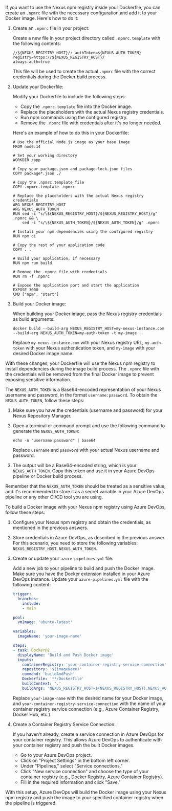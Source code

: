 If you want to use the Nexus npm registry inside your Dockerfile, you can create an `.npmrc` file with the necessary configuration and add it to your Docker image. Here's how to do it:

1. Create an `.npmrc` file in your project:

   Create a new file in your project directory called `.npmrc.template` with the following contents:

   ```
   //${NEXUS_REGISTRY_HOST}/:_authToken=${NEXUS_AUTH_TOKEN}
   registry=https://${NEXUS_REGISTRY_HOST}/
   always-auth=true
   ```

   This file will be used to create the actual `.npmrc` file with the correct credentials during the Docker build process.

2. Update your Dockerfile:

   Modify your Dockerfile to include the following steps:

   - Copy the `.npmrc.template` file into the Docker image.
   - Replace the placeholders with the actual Nexus registry credentials.
   - Run npm commands using the configured registry.
   - Remove the `.npmrc` file with credentials after it's no longer needed.

   Here's an example of how to do this in your Dockerfile:

   ```
   # Use the official Node.js image as your base image
   FROM node:14

   # Set your working directory
   WORKDIR /app

   # Copy your package.json and package-lock.json files
   COPY package*.json ./

   # Copy the .npmrc.template file
   COPY .npmrc.template .npmrc

   # Replace the placeholders with the actual Nexus registry credentials
   ARG NEXUS_REGISTRY_HOST
   ARG NEXUS_AUTH_TOKEN
   RUN sed -i "s/\${NEXUS_REGISTRY_HOST}/${NEXUS_REGISTRY_HOST}/g" .npmrc && \
       sed -i "s/\${NEXUS_AUTH_TOKEN}/${NEXUS_AUTH_TOKEN}/g" .npmrc

   # Install your npm dependencies using the configured registry
   RUN npm ci

   # Copy the rest of your application code
   COPY . .

   # Build your application, if necessary
   RUN npm run build

   # Remove the .npmrc file with credentials
   RUN rm -f .npmrc

   # Expose the application port and start the application
   EXPOSE 3000
   CMD ["npm", "start"]
   ```

3. Build your Docker image:

   When building your Docker image, pass the Nexus registry credentials as build arguments:

   ```
   docker build --build-arg NEXUS_REGISTRY_HOST=my-nexus-instance.com --build-arg NEXUS_AUTH_TOKEN=my-auth-token -t my-image .
   ```

   Replace `my-nexus-instance.com` with your Nexus registry URL, `my-auth-token` with your Nexus authentication token, and `my-image` with your desired Docker image name.

With these changes, your Dockerfile will use the Nexus npm registry to install dependencies during the image build process. The `.npmrc` file with the credentials will be removed from the final Docker image to prevent exposing sensitive information.

The `NEXUS_AUTH_TOKEN` is a Base64-encoded representation of your Nexus username and password, in the format `username:password`. To obtain the `NEXUS_AUTH_TOKEN`, follow these steps:

1. Make sure you have the credentials (username and password) for your Nexus Repository Manager.

2. Open a terminal or command prompt and use the following command to generate the `NEXUS_AUTH_TOKEN`:

   ```
   echo -n "username:password" | base64
   ```

   Replace `username` and `password` with your actual Nexus username and password.

3. The output will be a Base64-encoded string, which is your `NEXUS_AUTH_TOKEN`. Copy this token and use it in your Azure DevOps pipeline or Docker build process.

Remember that the `NEXUS_AUTH_TOKEN` should be treated as a sensitive value, and it's recommended to store it as a secret variable in your Azure DevOps pipeline or any other CI/CD tool you are using.

To build a Docker image with your Nexus npm registry using Azure DevOps, follow these steps:

1. Configure your Nexus npm registry and obtain the credentials, as mentioned in the previous answers.

2. Store credentials in Azure DevOps, as described in the previous answer. For this scenario, you need to store the following variables: `NEXUS_REGISTRY_HOST`, `NEXUS_AUTH_TOKEN`.

3. Create or update your `azure-pipelines.yml` file:

   Add a new job to your pipeline to build and push the Docker image. Make sure you have the Docker extension installed in your Azure DevOps instance. Update your `azure-pipelines.yml` file with the following content:

   ```yaml
   trigger:
     branches:
       include:
       - main

   pool:
     vmImage: 'ubuntu-latest'

   variables:
     imageName: 'your-image-name'

   steps:
   - task: Docker@2
     displayName: 'Build and Push Docker image'
     inputs:
       containerRegistry: 'your-container-registry-service-connection'
       repository: '$(imageName)'
       command: 'buildAndPush'
       Dockerfile: '**/Dockerfile'
       buildContext: '.'
       buildArgs: 'NEXUS_REGISTRY_HOST=$(NEXUS_REGISTRY_HOST),NEXUS_AUTH_TOKEN=$(NEXUS_AUTH_TOKEN)'
   ```

   Replace `your-image-name` with the desired name for your Docker image, and `your-container-registry-service-connection` with the name of your container registry service connection (e.g., Azure Container Registry, Docker Hub, etc.).

4. Create a Container Registry Service Connection:

   If you haven't already, create a service connection in Azure DevOps for your container registry. This allows Azure DevOps to authenticate with your container registry and push the built Docker images.

   - Go to your Azure DevOps project.
   - Click on "Project Settings" in the bottom left corner.
   - Under "Pipelines," select "Service connections."
   - Click "New service connection" and choose the type of your container registry (e.g., Docker Registry, Azure Container Registry).
   - Fill in the required information and click "Save."

With this setup, Azure DevOps will build the Docker image using your Nexus npm registry and push the image to your specified container registry when the pipeline is triggered.